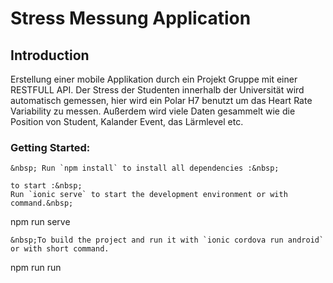 # Stress Messung Application
## Introduction
Erstellung einer mobile Applikation durch ein Projekt Gruppe mit einer
RESTFULL API. Der Stress der Studenten innerhalb der Universität wird
automatisch gemessen, hier wird ein Polar H7 benutzt um das Heart Rate
Variability zu messen. Außerdem wird viele Daten gesammelt wie die
Position von Student, Kalander Event, das Lärmlevel etc.

### Getting Started:

```
&nbsp; Run `npm install` to install all dependencies :&nbsp;

to start :&nbsp;
Run `ionic serve` to start the development environment or with command.&nbsp;
```
npm run serve
```
&nbsp;To build the project and run it with `ionic cordova run android` or with short command. 
```
npm run run
```
